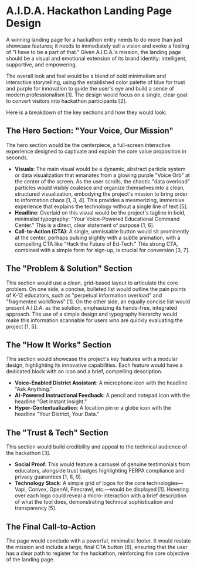 # A.I.D.A. Hackathon Landing Page Design

A winning landing page for a hackathon entry needs to do more than just showcase features; it needs to immediately sell a vision and evoke a feeling of "I have to be a part of that." Given A.I.D.A.'s mission, the landing page should be a visual and emotional extension of its brand identity: intelligent, supportive, and empowering.

The overall look and feel would be a blend of bold minimalism and interactive storytelling, using the established color palette of blue for trust and purple for innovation to guide the user's eye and build a sense of modern professionalism [1]. The design would focus on a single, clear goal: to convert visitors into hackathon participants [2].

Here is a breakdown of the key sections and how they would look:

## The Hero Section: "Your Voice, Our Mission"

The hero section would be the centerpiece, a full-screen interactive experience designed to captivate and explain the core value proposition in seconds.

- **Visuals**: The main visual would be a dynamic, abstract particle system or data visualization that emanates from a glowing purple "Voice Orb" at the center of the screen. As the user scrolls, the chaotic "data overload" particles would visibly coalesce and organize themselves into a clean, structured visualization, embodying the project's mission to bring order to information chaos [1, 3, 4]. This provides a mesmerizing, immersive experience that explains the technology without a single line of text [5].
- **Headline**: Overlaid on this visual would be the project's tagline in bold, minimalist typography: "Your Voice-Powered Educational Command Center." This is a direct, clear statement of purpose [1, 6].
- **Call-to-Action (CTA)**: A single, unmissable button would sit prominently at the center, perhaps pulsing slightly with a subtle animation, with a compelling CTA like "Hack the Future of Ed-Tech." This strong CTA, combined with a simple form for sign-up, is crucial for conversion [3, 7].

## The "Problem & Solution" Section

This section would use a clean, grid-based layout to articulate the core problem. On one side, a concise, bulleted list would outline the pain points of K-12 educators, such as "perpetual information overload" and "fragmented workflows" [1]. On the other side, an equally concise list would present A.I.D.A. as the solution, emphasizing its hands-free, integrated approach. The use of a simple design and typography hierarchy would make this information scannable for users who are quickly evaluating the project [1, 5].

## The "How It Works" Section

This section would showcase the project's key features with a modular design, highlighting its innovative capabilities. Each feature would have a dedicated block with an icon and a brief, compelling description.

- **Voice-Enabled District Assistant**: A microphone icon with the headline "Ask Anything."
- **AI-Powered Instructional Feedback**: A pencil and notepad icon with the headline "Get Instant Insight."
- **Hyper-Contextualization**: A location pin or a globe icon with the headline "Your District, Your Data."

## The "Trust & Tech" Section

This section would build credibility and appeal to the technical audience of the hackathon [3].

- **Social Proof**: This would feature a carousel of genuine testimonials from educators, alongside trust badges highlighting FERPA compliance and privacy guarantees [1, 8, 9].
- **Technology Stack**: A simple grid of logos for the core technologies—Vapi, Convex, OpenAI, Firecrawl, etc.—would be displayed [1]. Hovering over each logo could reveal a micro-interaction with a brief description of what the tool does, demonstrating technical sophistication and transparency [5].

## The Final Call-to-Action

The page would conclude with a powerful, minimalist footer. It would restate the mission and include a large, final CTA button [6], ensuring that the user has a clear path to register for the hackathon, reinforcing the core objective of the landing page.
